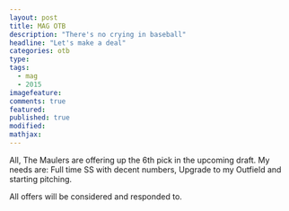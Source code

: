 ```yaml
---
layout: post
title: MAG OTB
description: "There's no crying in baseball"
headline: "Let's make a deal"
categories: otb
type:
tags: 
  - mag
  - 2015
imagefeature:
comments: true
featured:
published: true
modified:
mathjax:
---
```


All,
The Maulers are offering up the 6th pick in the upcoming draft.
My needs are: Full time SS with decent numbers, Upgrade to my Outfield and starting pitching.
 
All offers will be considered and responded to.
